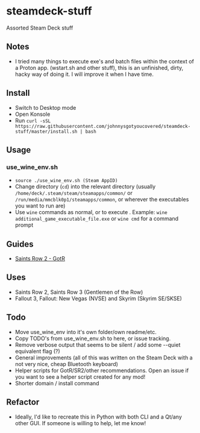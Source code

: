 # steamdeck-stuff
Assorted Steam Deck stuff


## Notes
- I tried many things to execute exe's and batch files within the context of a Proton app. (wstart.sh and other stuff), this is an unfinished, dirty, hacky way of doing it. I will improve it when I have time.


## Install
- Switch to Desktop mode
- Open Konsole
- Run `curl -sSL https://raw.githubusercontent.com/johnnysgotyoucovered/steamdeck-stuff/master/install.sh | bash`


## Usage
### use_wine_env.sh
- `source ./use_wine_env.sh (Steam AppID)`
- Change directory (`cd`) into the relevant directory (usually `/home/deck/.steam/steam/steamapps/common/` or `/run/media/mmcblk0p1/steamapps/common`, or wherever the executables you want to run are)
- Use `wine` commands as normal, or to execute . Example: `wine additional_game_executable_file.exe` or `wine cmd` for a command prompt


## Guides
- [Saints Row 2 - GotR](GUIDE-SaintsRow2.md)


## Uses
- Saints Row 2, Saints Row 3 (Gentlemen of the Row)
- Fallout 3, Fallout: New Vegas (NVSE) and Skyrim (Skyrim SE/SKSE)


## Todo
- Move use_wine_env into it's own folder/own readme/etc.
- Copy TODO's from use_wine_env.sh to here, or issue tracking.
- Remove verbose output that seems to be silent / add some --quiet equivalent flag (?)
- General improvements (all of this was written on the Steam Deck with a not very nice, cheap Bluetooth keyboard)
- Helper scripts for GotR/SR2/other recommendations. Open an issue if you want to see a helper script created for any mod!
- Shorter domain / install command


## Refactor
- Ideally, I'd like to recreate this in Python with both CLI and a Qt/any other GUI. If someone is willing to help, let me know!
